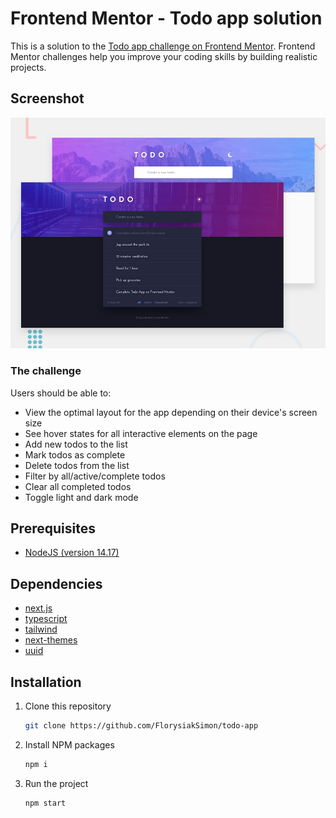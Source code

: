 # Frontend Mentor - Todo app solution

This is a solution to the [Todo app challenge on Frontend Mentor](https://www.frontendmentor.io/challenges/todo-app-Su1_KokOW). Frontend Mentor challenges help you improve your coding skills by building realistic projects. 

## Screenshot

![Lien](https://github.com/FlorysiakSimon/todo-app/blob/main/design/desktop-preview.jpg)

### The challenge

Users should be able to:

- View the optimal layout for the app depending on their device's screen size
- See hover states for all interactive elements on the page
- Add new todos to the list
- Mark todos as complete
- Delete todos from the list
- Filter by all/active/complete todos
- Clear all completed todos
- Toggle light and dark mode

## Prerequisites

- [NodeJS (version 14.17)](https://nodejs.org/en/)

## Dependencies

- [next.js](https://nextjs.org//)
- [typescript](https://www.typescriptlang.org/)
- [tailwind](https://tailwindcss.com/)
- [next-themes](https://github.com/pacocoursey/next-themes)
- [uuid](https://www.npmjs.com/package/uuid)

## Installation

1. Clone this repository

   ```sh
   git clone https://github.com/FlorysiakSimon/todo-app
   ```

2. Install NPM packages

   ```sh
   npm i
   ```

3. Run the project

   ```sh
   npm start
   ```
